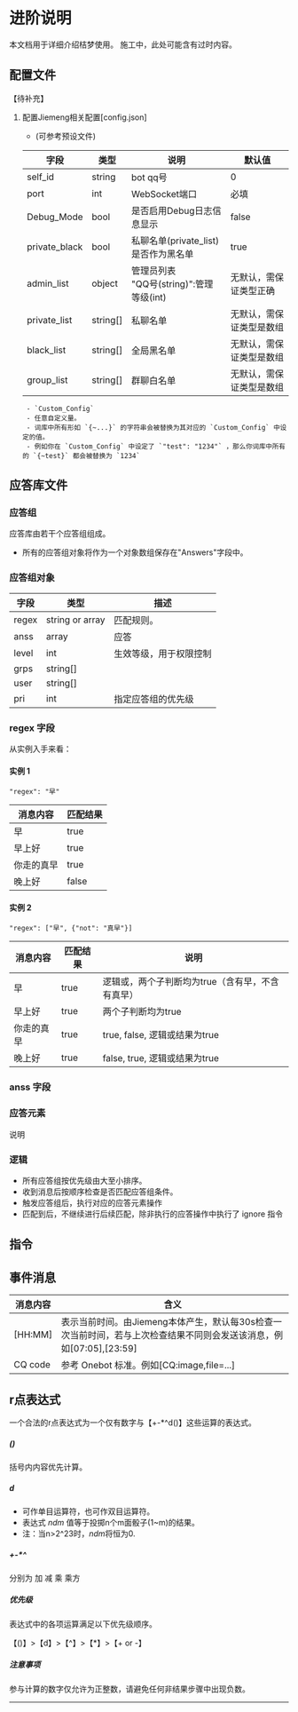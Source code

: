 

# 进阶说明

本文档用于详细介绍桔梦使用。 施工中，此处可能含有过时内容。

## 配置文件

【待补充】

1. 配置Jiemeng相关配置[config.json]
	- (可参考预设文件)

    | 字段          | 类型     | 说明                                        | 默认值                   |
    | ------------- | -------- | ------------------------------------------- | ------------------------ |
    | self_id       | string   | bot qq号                                    | 0                        |
    | port          | int      | WebSocket端口                               | 必填                     |
    | Debug_Mode    | bool     | 是否启用Debug日志信息显示                   | false                    |
    | private_black | bool     | 私聊名单(private_list)是否作为黑名单        | true                     |
    | admin_list    | object   | 管理员列表<br/>"QQ号(string)":管理等级(int) | 无默认，需保证类型正确   |
    | private_list  | string[] | 私聊名单                                    | 无默认，需保证类型是数组 |
    | black_list    | string[] | 全局黑名单                                  | 无默认，需保证类型是数组 |
    | group_list    | string[] | 群聊白名单                                  | 无默认，需保证类型是数组 |
		- `Custom_Config`
  		- 任意自定义量。
  		- 词库中所有形如 `{~...}` 的字符串会被替换为其对应的 `Custom_Config` 中设定的值。
  		- 例如你在 `Custom_Config` 中设定了 `"test": "1234"` ，那么你词库中所有的 `{~test}` 都会被替换为 `1234`



## 应答库文件

### 应答组

应答库由若干个应答组组成。

- 所有的应答组对象将作为一个对象数组保存在"Answers"字段中。

### 应答组对象

| 字段  | 类型            | 描述                   |
| ----- | --------------- | ---------------------- |
| regex | string or array | 匹配规则。             |
| anss  | array           | 应答                   |
| level | int             | 生效等级，用于权限控制 |
| grps  | string[]        |                        |
| user  | string[]        |                        |
| pri   | int             | 指定应答组的优先级     |

### regex 字段


从实例入手来看：

#### 实例 1

```
"regex": "早"
```

| 消息内容   | 匹配结果 |
| ---------- | -------- |
| 早         | true     |
| 早上好     | true     |
| 你走的真早 | true     |
| 晚上好     | false    |

#### 实例 2

```
"regex": ["早", {"not": "真早"}]
```

| 消息内容   | 匹配结果 | 说明                                             |
| ---------- | -------- | ------------------------------------------------ |
| 早         | true     | 逻辑或，两个子判断均为true（含有早，不含有真早） |
| 早上好     | true     | 两个子判断均为true                               |
| 你走的真早 | true     | true, false, 逻辑或结果为true                    |
| 晚上好     | true     | false, true, 逻辑或结果为true                    |


### anss 字段

### 应答元素
说明


### 逻辑

- 所有应答组按优先级由大至小排序。
- 收到消息后按顺序检查是否匹配应答组条件。
- 触发应答组后，执行对应的应答元素操作
- 匹配到后，不继续进行后续匹配，除非执行的应答操作中执行了 ignore 指令

## 指令


## 事件消息


| 消息内容 | 含义                                                                                                                |
| -------- | ------------------------------------------------------------------------------------------------------------------- |
| [HH:MM]  | 表示当前时间。由Jiemeng本体产生，默认每30s检查一次当前时间，若与上次检查结果不同则会发送该消息，例如[07:05],[23:59] |
| CQ code  | 参考 Onebot 标准。例如[CQ:image,file=...]                                                                           |



## r点表达式

一个合法的r点表达式为一个仅有数字与【+-*^d()】这些运算的表达式。
##### ()
括号内内容优先计算。
##### d
- 可作单目运算符，也可作双目运算符。
- 表达式 $ndm$ 值等于投掷n个m面骰子(1~m)的结果。
- 注：当n>2^23时，$ndm$将恒为0.
##### +-*^
分别为 加 减 乘 乘方
##### 优先级

表达式中的各项运算满足以下优先级顺序。

【()】>【d】>【^】>【*】>【+ or -】

##### 注意事项

参与计算的数字仅允许为正整数，请避免任何非结果步骤中出现负数。

---
